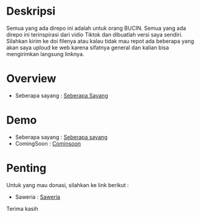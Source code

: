 # Deskripsi
Semua yang ada direpo ini adalah untuk orang BUCIN. Semua yang ada direpo ini terinspirasi dari vidio Tiktok dan dibuatlah versi saya sendiri. Silahkan kirim ke doi filenya atau kalau tidak mau repot ada beberapa yang akan saya uploud ke web karena sifatnya general dan kalian bisa mengirimkan langsung linknya.

# Overview
- Seberapa sayang : [Seberapa Sayang](Seberapa%20sayang)

# Demo
- Seberapa sayang : [Seberapa sayang](https://mainyuk.netlify.app/ "Seberasa sayang")
- ComingSoon : [Cominsoon](# "Comingsoon")

# Penting
Untuk yang mau donasi, silahkan ke link berikut :
- Saweria : [Saweria](https://saweria.co/suryamsj "Saweria")

Terima kasih
